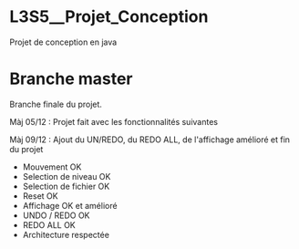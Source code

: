 # L3S5__Projet_Conception
Projet de conception en java


# Branche master
Branche finale du projet.

Màj 05/12 : Projet fait avec les fonctionnalités suivantes

Màj 09/12 : Ajout du UN/REDO, du REDO ALL, de l'affichage amélioré et fin du projet
- Mouvement OK
- Selection de niveau OK
- Selection de fichier OK
- Reset OK
- Affichage OK et amélioré
- UNDO / REDO OK
- REDO ALL OK
- Architecture respectée
